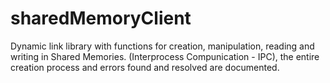 # sharedMemoryClient
Dynamic link library with functions for creation, manipulation, reading and writing in Shared Memories. (Interprocess Compunication - IPC), the entire creation process and errors found and resolved are documented.

